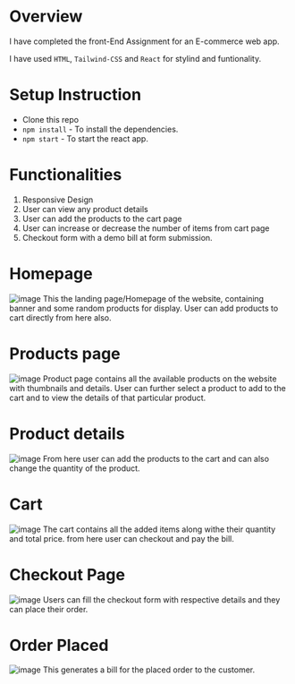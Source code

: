 # Overview
I have completed the front-End Assignment for an E-commerce web app.

I have used `HTML`, `Tailwind-CSS` and `React` for stylind and funtionality.
# Setup Instruction

- Clone this repo
- `npm install` - To install the dependencies.
- `npm start` - To start the react app.

# Functionalities

1. Responsive Design
1. User can view any product details
1. User can add the products to the cart page
1. User can increase or decrease the number of items from cart page
1. Checkout form with a demo bill at form submission. 

# Homepage
![image](https://github.com/Rajan-vy/Frontend-Assignment/assets/72688890/751f185d-0317-45f7-9590-edfa9c94f659)
This the landing page/Homepage of the website, containing banner and some random products for display. User can add products to cart directly from here also.

# Products page
![image](https://github.com/Rajan-vy/Frontend-Assignment/assets/72688890/bb31005e-6ef5-4683-b609-d934eacef4e4)
Product page contains all the available products on the website with thumbnails and details. User can further select a product to add to the cart and to view the details of that particular product.

# Product details
![image](https://github.com/Rajan-vy/Frontend-Assignment/assets/72688890/432dc6ee-0a3d-483f-b344-2453a3d70c33)
From here user can add the products to the cart and can also change the quantity of the product.

# Cart
![image](https://github.com/Rajan-vy/Frontend-Assignment/assets/72688890/3a91614f-96a5-41c2-811b-fdf1e7e1396a)
The cart contains all the added items along withe their quantity and total price. from here user can checkout and pay the bill.

# Checkout Page
![image](https://github.com/Rajan-vy/Frontend-Assignment/assets/72688890/caef920f-3130-4d00-b1f3-c95f1c5a27e6)
Users can fill the checkout form with respective details and they can place their order. 

# Order Placed
![image](https://github.com/Rajan-vy/Frontend-Assignment/assets/72688890/f0769af9-e014-409d-875b-6bff8878d810)
This generates a bill for the placed order to the customer.






